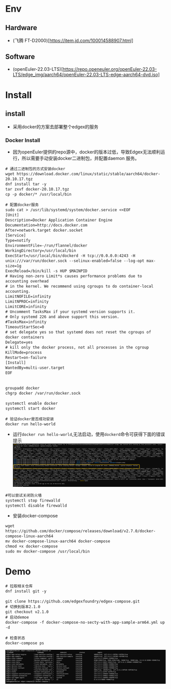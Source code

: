 # Env
## Hardware
* (飞腾 FT-D2000)[https://item.jd.com/100014588907.html]
## Software
* (openEuler-22.03-LTS)[https://repo.openeuler.org/openEuler-22.03-LTS/edge_img/aarch64/openEuler-22.03-LTS-edge-aarch64-dvd.iso]
# Install


## install
* 采用docker的方案去部署整个edgex的服务

### Docker Install
* 因为openEuler提供的repo源中，docker的版本过低，导致Edgex无法顺利运行，所以需要手动安装docker二进制包，并配置daemon 服务。
```
# 通过二进制包的方式安装docker
wget https://download.docker.com/linux/static/stable/aarch64/docker-20.10.17.tgz
dnf install tar -y
tar zxvf docker-20.10.17.tgz
cp -p docker/* /usr/local/bin

# 配置docker服务
sudo cat > /usr/lib/systemd/system/docker.service <<EOF
[Unit]
Description=Docker Application Container Engine
Documentation=http://docs.docker.com
After=network.target docker.socket
[Service]
Type=notify
EnvironmentFile=-/run/flannel/docker
WorkingDirectory=/usr/local/bin
ExecStart=/usr/local/bin/dockerd -H tcp://0.0.0.0:4243 -H unix:///var/run/docker.sock --selinux-enabled=false --log-opt max-size=1g
ExecReload=/bin/kill -s HUP $MAINPID
# Having non-zero Limit*s causes performance problems due to accounting overhead
# in the kernel. We recommend using cgroups to do container-local accounting.
LimitNOFILE=infinity
LimitNPROC=infinity
LimitCORE=infinity
# Uncomment TasksMax if your systemd version supports it.
# Only systemd 226 and above support this version.
#TasksMax=infinity
TimeoutStartSec=0
# set delegate yes so that systemd does not reset the cgroups of docker containers
Delegate=yes
# kill only the docker process, not all processes in the cgroup
KillMode=process
Restart=on-failure
[Install]
WantedBy=multi-user.target
EOF


groupadd docker
chgrp docker /var/run/docker.sock

systemctl enable docker
systemctl start docker

# 验证docker是否成功安装
docker run hello-world

```
* 运行`docker run hello-world`,无法启动，使用`dockerd`命令可获得下面的错误提示
![运行报错](image/run_error.png)
```
#可以尝试关闭防火墙
systemctl stop firewalld
systemctl disable firewalld
```
* 安装docker-compose
```
wget https://github.com/docker/compose/releases/download/v2.7.0/docker-compose-linux-aarch64
mv docker-compose-linux-aarch64 docker-compose
chmod +x docker-compose
sudo mv docker-compose /usr/local/bin

```
# Demo

```
# 拉取相关仓库
dnf install git -y

git clone https://github.com/edgexfoundry/edgex-compose.git
# 切换到版本2.1.0
git checkout v2.1.0
# 启动demoe
docker-compose -f docker-compose-no-secty-with-app-sample-arm64.yml up -d

# 检查状态
docker-compose ps
```
![state](image/state.png)
